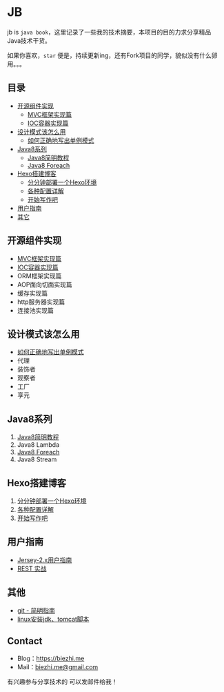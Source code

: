 # JB

jb is `java book`，这里记录了一些我的技术摘要，本项目的目的力求分享精品Java技术干货。

如果你喜欢，`star` 便是，持续更新ing，还有Fork项目的同学，貌似没有什么卵用。。。

## 目录

* [开源组件实现](#开源组件实现)
	* [MVC框架实现篇](mvc/index.md)
	* [IOC容器实现篇](ioc/index.md)
* [设计模式该怎么用](#设计模式该怎么用)
	* [如何正确地写出单例模式](designpatterns/singleton.md)
* [Java8系列](#Java8系列)
	* [Java8简明教程](java8/java8-guide.md)
	* [Java8 Foreach](java8/foreach.md)
* [Hexo搭建博客](#Hexo搭建博客)
	* [分分钟部署一个Hexo环境](hexo/hello.md)
	* [各种配置详解](hexo/config.md)
	* [开始写作吧](hexo/writing.md)
* [用户指南](#用户指南)
* [其它](#其它)
 
## 开源组件实现

- [MVC框架实现篇](mvc/index.md)
- [IOC容器实现篇](ioc/index.md)
- ORM框架实现篇
- AOP面向切面实现篇
- 缓存实现篇
- http服务器实现篇
- 连接池实现篇

## 设计模式该怎么用

- [如何正确地写出单例模式](designpatterns/singleton.md)
- 代理
- 装饰者
- 观察者
- 工厂
- 享元

## Java8系列

1. [Java8简明教程](java8/java8-guide.md)
2. Java8 Lambda
3. [Java8 Foreach](java8/foreach.md)
4. Java8 Stream

## Hexo搭建博客

1. [分分钟部署一个Hexo环境](hexo/hello.md)
2. [各种配置详解](hexo/config.md)
3. [开始写作吧](hexo/writing.md)

## 用户指南

- [Jersey-2.x用户指南](https://waylau.gitbooks.io/jersey-2-user-guide/content/index.html)
- [REST 实战](https://waylau.gitbooks.io/rest-in-action/content/)


## 其他

- [git - 简明指南](git/guide.md) 
- [linux安装jdk、tomcat脚本](shell/install_jdk_tomcat.sh)

## Contact

- Blog：https://biezhi.me
- Mail：biezhi.me@gmail.com

有兴趣参与分享技术的 可以发邮件给我！